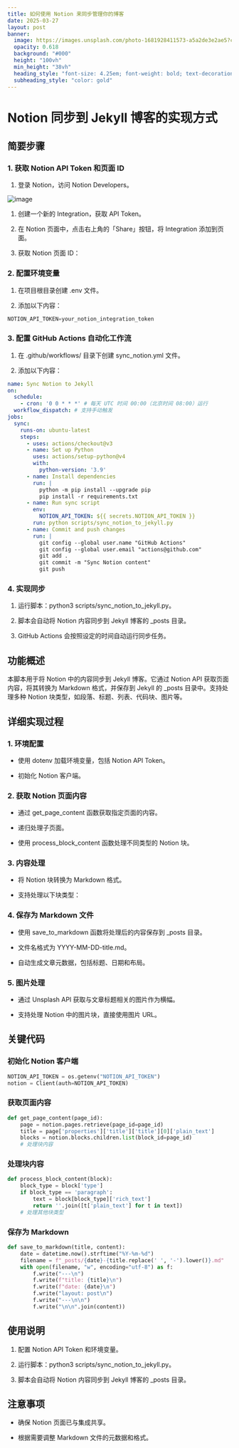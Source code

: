 ```yaml
---
title: 如何使用 Notion 来同步管理你的博客
date: 2025-03-27
layout: post
banner:
  image: https://images.unsplash.com/photo-1681928411573-a5a2de3e2ae5?crop=entropy&cs=tinysrgb&fit=max&fm=jpg&ixid=M3w2OTIwMzJ8MHwxfHJhbmRvbXx8fHx8fHx8fDE3NDMxMDAwOTF8&ixlib=rb-4.0.3&q=80&w=1080
  opacity: 0.618
  background: "#000"
  height: "100vh"
  min_height: "38vh"
  heading_style: "font-size: 4.25em; font-weight: bold; text-decoration: underline"
  subheading_style: "color: gold"
---
```


# Notion 同步到 Jekyll 博客的实现方式

## 简要步骤

### 1. 获取 Notion API Token 和页面 ID

1. 登录 Notion，访问 Notion Developers。

![image](https://prod-files-secure.s3.us-west-2.amazonaws.com/a7a0cc5a-89b9-4cda-8686-1fba0ca52f40/d19c1afe-dea5-4312-9333-786b0ba83054/image.png?X-Amz-Algorithm=AWS4-HMAC-SHA256&X-Amz-Content-Sha256=UNSIGNED-PAYLOAD&X-Amz-Credential=ASIAZI2LB4666OMMCHMT%2F20250327%2Fus-west-2%2Fs3%2Faws4_request&X-Amz-Date=20250327T182811Z&X-Amz-Expires=3600&X-Amz-Security-Token=IQoJb3JpZ2luX2VjEOL%2F%2F%2F%2F%2F%2F%2F%2F%2F%2FwEaCXVzLXdlc3QtMiJHMEUCIEGUlmd9GXdiRUnvdUpbfcwUZW0u3HEsxvHEwyVF6qjCAiEAuFSYfTbQVbQmzQFA5qZLH%2Fvobn0H%2Fx7cmrGyNd9uVnMq%2FwMISxAAGgw2Mzc0MjMxODM4MDUiDIMj1PMmI5PbXd%2FacyrcA6hh%2BrrpqeoFGSkFHxKGd3jPx1H6S78vvLvZwl85idYr9r6F6svVtTSoo%2F2v4Na3ttrdTY30c7K%2Bub4rYBkag5iXzrZQwCYrgqP7E%2Bfcio7FEa6BQvmBktGjUpInENkB4GuLQIy6Oll%2F5rWI78QzynxpNAQoU3U68gukRSoWT2R%2FWghLqqiRXiM59GcYvuKnxhzIbCmBgKaeyUn2qgghCLPU8sOsgH0M72jSG3n2b29%2FqcasmvfVjJBAJ0X5FhRC8MWnIr7VHhYIkh644B9U%2FxstqdUOcEYZ7vLsj9bRfMg853EeSFUTP8CMRc%2BDDOWK%2FedBsphM%2Fs%2FjMsdjMVD%2BYDLUGW5Hp54tmd%2BjcD68PENdM65y%2FTBa0v9RaFFgN4xxbToOTbtlIlIWIjrz2dvN6sJ1dbWB5%2B0sZrKz61GlmqM46dnXnxzcUIRqMJ00aJzEawARlDvpMh7rbO7jXiV9yiWIKnM%2B%2FkRGB%2FpYAh6bA4Hgh341aqdn4xxkiGzISngQ9KMMF%2FhEwgtqU3V0PNsFkGZJIGesXSdBB5yzMuvNCbXKEttoKFvJ78wYxNGXdlQww%2F%2Ft%2Bap8PRop2l%2BDm%2BXj5OgxyqO9cWpVpcxf5BZZ6hCr8AtjrBSLZeS3sP5NMOeilr8GOqUBgW2%2BXL2xaEoFdQPWaRK06E1tP1T593fqPPFt%2BHqNKe6kIz%2Fg7D43Fj%2B6iswPFfxNrTPQYfsehhnrhyTbtVVEZwoVuU%2FnC9m8v5Z7zplvo%2BGPg3GRS98fdH1jW7gkT9smg4bfapUu3v2z70p8A8%2BBmfbzQWrer401CNDQ3RYCxDbh70v1ML97OsOdedfZBcx1fhpQIU%2FyP8z9JZ6RKoXh8D%2BDHIzr&X-Amz-Signature=f59e2c2f9fd987d62d171e7fdeea6f589392771c423901b9276035dd1ff9e5de&X-Amz-SignedHeaders=host&x-id=GetObject)

1. 创建一个新的 Integration，获取 API Token。

1. 在 Notion 页面中，点击右上角的「Share」按钮，将 Integration 添加到页面。

1. 获取 Notion 页面 ID：


### 2. 配置环境变量

1. 在项目根目录创建 .env 文件。

1. 添加以下内容：

```javascript
NOTION_API_TOKEN=your_notion_integration_token
```

### 3. 配置 GitHub Actions 自动化工作流

1. 在 .github/workflows/ 目录下创建 sync_notion.yml 文件。

1. 添加以下内容：

```yaml
name: Sync Notion to Jekyll
on:
  schedule:
    - cron: '0 0 * * *' # 每天 UTC 时间 00:00（北京时间 08:00）运行
  workflow_dispatch: # 支持手动触发
jobs:
  sync:
    runs-on: ubuntu-latest
    steps:
      - uses: actions/checkout@v3
      - name: Set up Python
        uses: actions/setup-python@v4
        with:
          python-version: '3.9'
      - name: Install dependencies
        run: |
          python -m pip install --upgrade pip
          pip install -r requirements.txt
      - name: Run sync script
        env:
          NOTION_API_TOKEN: ${{ secrets.NOTION_API_TOKEN }}
        run: python scripts/sync_notion_to_jekyll.py
      - name: Commit and push changes
        run: |
          git config --global user.name "GitHub Actions"
          git config --global user.email "actions@github.com"
          git add .
          git commit -m "Sync Notion content"
          git push
```

### 4. 实现同步

1. 运行脚本：python3 scripts/sync_notion_to_jekyll.py。

1. 脚本会自动将 Notion 内容同步到 Jekyll 博客的 _posts 目录。

1. GitHub Actions 会按照设定的时间自动运行同步任务。

## 功能概述

本脚本用于将 Notion 中的内容同步到 Jekyll 博客。它通过 Notion API 获取页面内容，将其转换为 Markdown 格式，并保存到 Jekyll 的 _posts 目录中。支持处理多种 Notion 块类型，如段落、标题、列表、代码块、图片等。

## 详细实现过程

### 1. 环境配置

- 使用 dotenv 加载环境变量，包括 Notion API Token。

- 初始化 Notion 客户端。

### 2. 获取 Notion 页面内容

- 通过 get_page_content 函数获取指定页面的内容。

- 递归处理子页面。

- 使用 process_block_content 函数处理不同类型的 Notion 块。

### 3. 内容处理

- 将 Notion 块转换为 Markdown 格式。

- 支持处理以下块类型：


### 4. 保存为 Markdown 文件

- 使用 save_to_markdown 函数将处理后的内容保存到 _posts 目录。

- 文件名格式为 YYYY-MM-DD-title.md。

- 自动生成文章元数据，包括标题、日期和布局。

### 5. 图片处理

- 通过 Unsplash API 获取与文章标题相关的图片作为横幅。

- 支持处理 Notion 中的图片块，直接使用图片 URL。

## 关键代码

### 初始化 Notion 客户端

```python
NOTION_API_TOKEN = os.getenv("NOTION_API_TOKEN")
notion = Client(auth=NOTION_API_TOKEN)
```

### 获取页面内容

```python
def get_page_content(page_id):
    page = notion.pages.retrieve(page_id=page_id)
    title = page['properties']['title']['title'][0]['plain_text']
    blocks = notion.blocks.children.list(block_id=page_id)
    # 处理块内容
```

### 处理块内容

```python
def process_block_content(block):
    block_type = block['type']
    if block_type == 'paragraph':
        text = block[block_type]['rich_text']
        return ''.join([t['plain_text'] for t in text])
    # 处理其他块类型
```

### 保存为 Markdown

```python
def save_to_markdown(title, content):
    date = datetime.now().strftime("%Y-%m-%d")
    filename = f"_posts/{date}-{title.replace(' ', '-').lower()}.md"
    with open(filename, "w", encoding="utf-8") as f:
        f.write("---\n")
        f.write(f"title: {title}\n")
        f.write(f"date: {date}\n")
        f.write("layout: post\n")
        f.write("---\n\n")
        f.write("\n\n".join(content))
```

## 使用说明

1. 配置 Notion API Token 和环境变量。

1. 运行脚本：python3 scripts/sync_notion_to_jekyll.py。

1. 脚本会自动将 Notion 内容同步到 Jekyll 博客的 _posts 目录。

## 注意事项

- 确保 Notion 页面已与集成共享。

- 根据需要调整 Markdown 文件的元数据和格式。